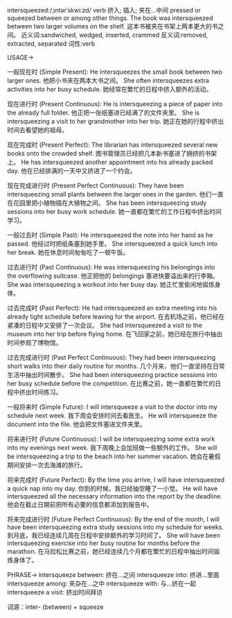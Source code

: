 intersqueezed:/ˌɪntərˈskwiːzd/
verb
挤入; 插入; 夹在…中间
pressed or squeezed between or among other things.
The book was intersqueezed between two larger volumes on the shelf. 这本书被夹在书架上两本更大的书之间。
近义词:sandwiched, wedged, inserted, crammed
反义词:removed, extracted, separated
词性:verb

USAGE->

一般现在时 (Simple Present):
He intersqueezes the small book between two larger ones. 他把小书夹在两本大书之间。
She often intersqueezes extra activities into her busy schedule. 她经常在繁忙的日程中挤入额外的活动。


现在进行时 (Present Continuous):
He is intersqueezing a piece of paper into the already full folder. 他正把一张纸塞进已经满了的文件夹里。
She is intersqueezing a visit to her grandmother into her trip. 她正在她的行程中挤出时间去看望她的祖母。


现在完成时 (Present Perfect):
The librarian has intersqueezed several new books onto the crowded shelf. 图书管理员已经把几本新书塞进了拥挤的书架上。
He has intersqueezed another appointment into his already packed day. 他在已经排满的一天中又挤进了一个约会。


现在完成进行时 (Present Perfect Continuous):
They have been intersqueezing small plants between the larger ones in the garden. 他们一直在花园里把小植物插在大植物之间。
She has been intersqueezing study sessions into her busy work schedule. 她一直都在繁忙的工作日程中挤出时间学习。


一般过去时 (Simple Past):
He intersqueezed the note into her hand as he passed. 他经过时把纸条塞到她手里。
She intersqueezed a quick lunch into her break. 她在休息时间匆匆吃了一顿午饭。


过去进行时 (Past Continuous):
He was intersqueezing his belongings into the overflowing suitcase. 他正把他的 belongings 塞进快要溢出来的行李箱。
She was intersqueezing a workout into her busy day. 她正忙里偷闲地锻炼身体。


过去完成时 (Past Perfect):
He had intersqueezed an extra meeting into his already tight schedule before leaving for the airport. 在去机场之前，他已经在紧凑的日程中又安排了一次会议。
She had intersqueezed a visit to the museum into her trip before flying home. 在飞回家之前，她已经在旅行中抽出时间参观了博物馆。


过去完成进行时 (Past Perfect Continuous):
They had been intersqueezing short walks into their daily routine for months. 几个月来，他们一直坚持在日常生活中抽出时间散步。
She had been intersqueezing practice sessions into her busy schedule before the competition. 在比赛之前，她一直都在繁忙的日程中挤出时间练习。


一般将来时 (Simple Future):
I will intersqueeze a visit to the doctor into my schedule next week. 我下周会安排时间去看医生。
He will intersqueeze the document into the file. 他会把文件塞进文件夹里。


将来进行时 (Future Continuous):
I will be intersqueezing some extra work into my evenings next week. 我下周晚上会加班做一些额外的工作。
She will be intersqueezing a trip to the beach into her summer vacation. 她会在暑假期间安排一次去海滩的旅行。


将来完成时 (Future Perfect):
By the time you arrive, I will have intersqueezed a quick nap into my day. 你到的时候，我已经抽空睡了一小觉。
He will have intersqueezed all the necessary information into the report by the deadline. 他会在截止日期前把所有必要的信息都添加到报告中。


将来完成进行时 (Future Perfect Continuous):
By the end of the month, I will have been intersqueezing extra study sessions into my schedule for weeks. 到月底，我已经连续几周在日程中安排额外的学习时间了。
She will have been intersqueezing exercise into her busy routine for months before the marathon. 在马拉松比赛之前，她已经连续几个月都在繁忙的日程中抽出时间锻炼身体了。



PHRASE->
intersqueeze between:  挤在…之间
intersqueeze into:  挤进…里面
intersqueeze among:  夹杂在…之中
intersqueeze with: 与…挤在一起
intersqueeze a visit: 挤出时间拜访

词源：inter- (between) + squeeze
